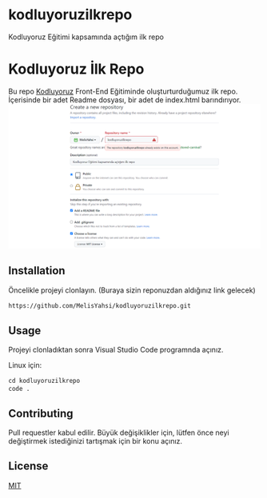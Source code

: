 # kodluyoruzilkrepo
Kodluyoruz Eğitimi kapsamında açtığım ilk repo
# Kodluyoruz İlk Repo

Bu repo  [Kodluyoruz](https://www.kodluyoruz.org) Front-End Eğitiminde oluşturturduğumuz ilk repo. İçerisinde bir adet
Readme dosyası, bir adet de index.html barındırıyor.
![github](https://github.com/MelisYahsi/kodluyoruzilkrepo/blob/main/r.png)
## Installation

Öncelikle  projeyi clonlayın. (Buraya sizin reponuzdan aldığınız link gelecek)

```bash
https://github.com/MelisYahsi/kodluyoruzilkrepo.git
```
## Usage 
Projeyi clonladıktan sonra Visual Studio Code programnda açınız.

Linux için: 

```linux
cd kodluyoruzilkrepo
code .
```
## Contributing

Pull requestler kabul edilir. Büyük değişiklikler için, lütfen önce neyi değiştirmek 
istediğinizi tartışmak için bir konu açınız.
## License

[MIT](https://choosealicense.com/licenses/mit/)
